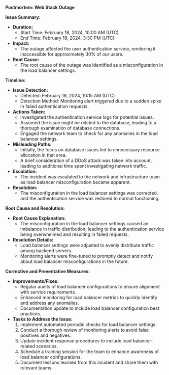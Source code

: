 **Postmortem: Web Stack Outage**

**Issue Summary:**
- **Duration:** 
  - Start Time: February 18, 2024, 10:00 AM (UTC)
  - End Time: February 18, 2024, 3:30 PM (UTC)
- **Impact:**
  - The outage affected the user authentication service, rendering it inaccessible for approximately 30% of our users.
- **Root Cause:**
  - The root cause of the outage was identified as a misconfiguration in the load balancer settings.

**Timeline:**
- **Issue Detection:**
  - Detected: February 18, 2024, 10:15 AM (UTC)
  - Detection Method: Monitoring alert triggered due to a sudden spike in failed authentication requests.
- **Actions Taken:**
  - Investigated the authentication service logs for potential issues.
  - Assumed the issue might be related to the database, leading to a thorough examination of database connections.
  - Engaged the network team to check for any anomalies in the load balancer settings.
- **Misleading Paths:**
  - Initially, the focus on database issues led to unnecessary resource allocation in that area.
  - A brief consideration of a DDoS attack was taken into account, leading to additional time spent investigating network traffic.
- **Escalation:**
  - The incident was escalated to the network and infrastructure team as load balancer misconfiguration became apparent.
- **Resolution:**
  - The misconfiguration in the load balancer settings was corrected, and the authentication service was restored to normal functioning.

**Root Cause and Resolution:**
- **Root Cause Explanation:**
  - The misconfiguration in the load balancer settings caused an imbalance in traffic distribution, leading to the authentication service being overwhelmed and resulting in failed requests.
- **Resolution Details:**
  - Load balancer settings were adjusted to evenly distribute traffic among backend servers.
  - Monitoring alerts were fine-tuned to promptly detect and notify about load balancer misconfigurations in the future.

**Corrective and Preventative Measures:**
- **Improvements/Fixes:**
  - Regular audits of load balancer configurations to ensure alignment with service requirements.
  - Enhanced monitoring for load balancer metrics to quickly identify and address any anomalies.
  - Documentation update to include load balancer configuration best practices.
- **Tasks to Address the Issue:**
  1. Implement automated periodic checks for load balancer settings.
  2. Conduct a thorough review of monitoring alerts to avoid false positives and negatives.
  3. Update incident response procedures to include load balancer-related scenarios.
  4. Schedule a training session for the team to enhance awareness of load balancer configurations.
  5. Document lessons learned from this incident and share them with relevant teams.

